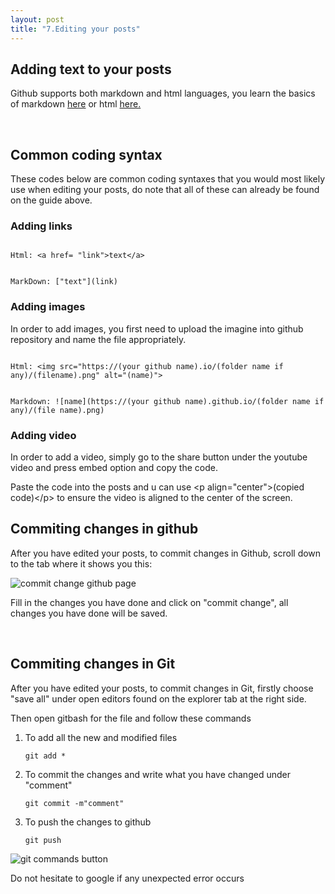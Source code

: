 ```yaml
---
layout: post
title: "7.Editing your posts"
---
```


<h2>Adding text to your posts</h2>
<p>Github supports both markdown and html languages, you learn the basics of markdown <a href="https://www.markdownguide.org/basic-syntax/">here</a>
  or html <a href="https://developer.mozilla.org/en-US/docs/Learn/Getting_started_with_the_web/HTML_basics"> here.</a></p>
<br />
<h2>Common coding syntax</h2>
<p>These codes below are common coding syntaxes that you would most likely use when editing your posts, 
  do note that all of these can already be found on the guide above.</p>
<h3>Adding links</h3>

```

Html: <a href= "link">text</a>

```

```

MarkDown: ["text"](link)

```

<h3>Adding images</h3>
<p>In order to add images, you first need to upload the imagine into github repository and name the file appropriately.</p>

```

Html: <img src="https://(your github name).io/(folder name if any)/(filename).png" alt="(name)">

```

```

Markdown: ![name](https://(your github name).github.io/(folder name if any)/(file name).png)

```

<h3>Adding video</h3>
<p>In order to add a video, simply go to the share button under the youtube video and press embed option and copy the code.</p>
Paste the code into the posts and u can use &ltp align="center"&gt(copied code)&lt/p&gt to ensure the video is aligned to the center of the screen.
<br />
<h2>Commiting changes in github</h2>
<p>After you have edited your posts, to commit changes in Github, scroll down to the tab where it shows you this:</p>
<img src= "https://dfslimjr.github.io/images/commit-change-github.png" alt="commit change github page">

<p>Fill in the changes you have done and click on "commit change", all changes you have done will be saved.</p>
<br />
<h2>Commiting changes in Git</h2>
<p>After you have edited your posts, to commit changes in Git, firstly choose "save all" under open editors found on the explorer tab at the right side.</p>
<p>Then open gitbash for the file and follow these commands </p>

<ol>
 
 <li>
  To add all the new and modified files
 </li>
 
   ```git add *```

 <li>
  To commit the changes and write what you have changed under "comment"
 </li>
 
  ```git commit -m"comment"```
 
   <li>
To push the changes to github
 </li>
 
```git push```
  
</ol>


<img src= "https://dfslimjr.github.io/images/git-commands.png" alt="git commands button">
<p>Do not hesitate to google if any unexpected error occurs</p>



    

